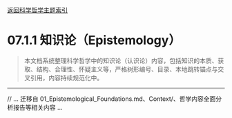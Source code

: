 [返回科学哲学主题索引](./README.md)

# 07.1.1 知识论（Epistemology）

> 本文档系统整理科学哲学中的知识论（认识论）内容，包括知识的本质、获取、结构、合理性、怀疑主义等，严格树形编号、目录、本地跳转锚点与交叉引用，内容持续规范化中。

---

// ... 迁移自 01_Epistemological_Foundations.md、Context/、哲学内容全面分析报告等相关内容 ...
